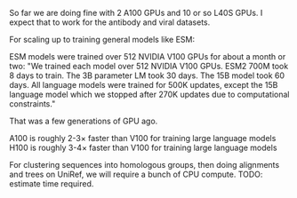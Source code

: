So far we are doing fine with 2 A100 GPUs and 10 or so L40S GPUs. 
I expect that to work for the antibody and viral datasets.

For scaling up to training general models like ESM:

ESM models were trained over 512 NVIDIA V100 GPUs for about a month or two: "We trained each model over 512 NVIDIA V100 GPUs. ESM2 700M took 8 days to train. The 3B parameter LM took 30 days. The 15B model took 60 days. All language models were trained for 500K updates, except the 15B language model which we stopped after 270K updates due to computational constraints."

That was a few generations of GPU ago.

A100 is roughly 2-3× faster than V100 for training large language models
H100 is roughly 3-4× faster than V100 for training large language models


For clustering sequences into homologous groups, then doing alignments and trees on UniRef, we will require a bunch of CPU compute.
TODO: estimate time required.
